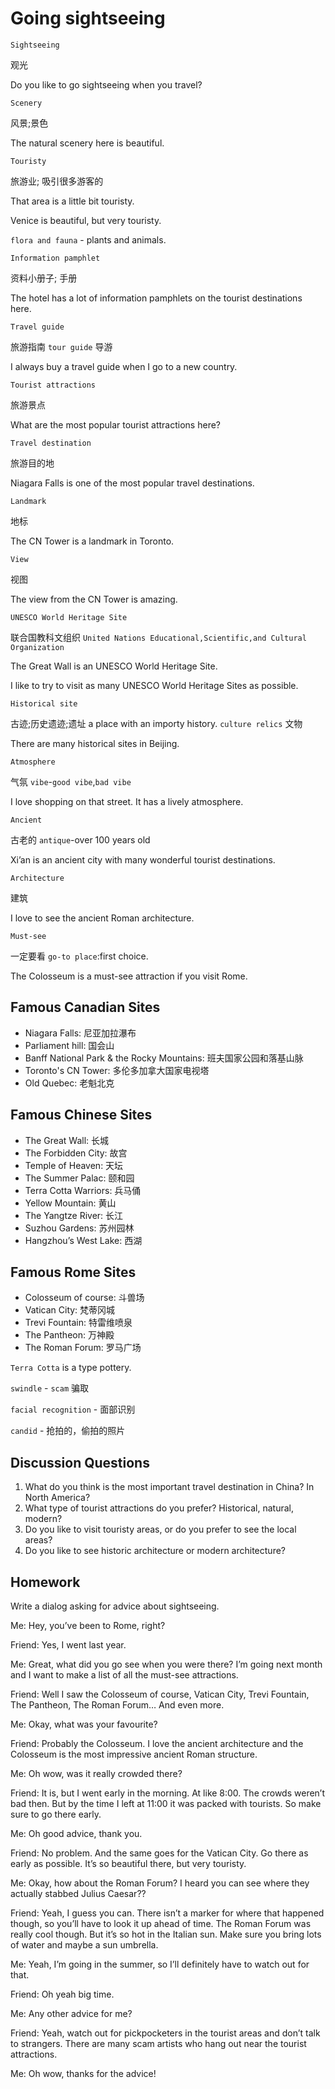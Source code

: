 # Going sightseeing
`Sightseeing`

观光

Do you like to go sightseeing when you travel?

`Scenery`

风景;景色

The natural scenery here is beautiful.

`Touristy`

旅游业; 吸引很多游客的

That area is a little bit touristy.

Venice is beautiful, but very touristy.

`flora and fauna` - plants and animals.

`Information pamphlet`

资料小册子; 手册

The hotel has a lot of information pamphlets on the tourist destinations here.

`Travel guide`

旅游指南 `tour guide` 导游

I always buy a travel guide when I go to a new country.

`Tourist attractions`

旅游景点

What are the most popular tourist attractions here?

`Travel destination`

旅游目的地

Niagara Falls is one of the most popular travel destinations.

`Landmark`

地标

The CN Tower is a landmark in Toronto.

`View`

视图

The view from the CN Tower is amazing.

`UNESCO World Heritage Site`

联合国教科文组织 `United Nations Educational,Scientific,and Cultural Organization`

The Great Wall is an UNESCO World Heritage Site.

I like to try to visit as many UNESCO World Heritage Sites as possible.

`Historical site`

古迹;历史遗迹;遗址 a place with an importy history. `culture relics` 文物

There are many historical sites in Beijing.

`Atmosphere`

气氛 `vibe`-`good vibe`,`bad vibe`

I love shopping on that street. It has a lively atmosphere.

`Ancient`

古老的 `antique`-over 100 years old

Xi’an is an ancient city with many wonderful tourist destinations.

`Architecture`

建筑

I love to see the ancient Roman architecture.

`Must-see`
 
一定要看  `go-to place`:first choice.

The Colosseum is a must-see attraction if you visit Rome. 

## Famous Canadian Sites
* Niagara Falls: 尼亚加拉瀑布
* Parliament hill: 国会山
* Banff National Park & the Rocky Mountains: 班夫国家公园和落基山脉
* Toronto's CN Tower: 多伦多加拿大国家电视塔
* Old Quebec: 老魁北克
## Famous Chinese Sites
* The Great Wall: 长城
* The Forbidden City: 故宫
* Temple of Heaven: 天坛
* The Summer Palac: 颐和园
* Terra Cotta Warriors: 兵马俑
* Yellow Mountain: 黄山
* The Yangtze River: 长江
* Suzhou Gardens: 苏州园林
* Hangzhou’s West Lake: 西湖
## Famous Rome Sites
* Colosseum of course: 斗兽场
* Vatican City: 梵蒂冈城
* Trevi Fountain: 特雷维喷泉
* The Pantheon: 万神殿
* The Roman Forum: 罗马广场

`Terra Cotta` is a type pottery.

`swindle` - `scam` 骗取

`facial recognition` - 面部识别

`candid` - 抢拍的，偷拍的照片

## Discussion Questions
1. What do you think is the most important travel destination in China? In
North America?
2. What type of tourist attractions do you prefer? Historical, natural,
modern?
3. Do you like to visit touristy areas, or do you prefer to see the local
areas?
4. Do you like to see historic architecture or modern architecture? 
## Homework
Write a dialog asking for advice about sightseeing.

Me: Hey, you’ve been to Rome, right?

Friend: Yes, I went last year.

Me: Great, what did you go see when you were there? I’m going next month
and I want to make a list of all the must-see attractions.

Friend: Well I saw the Colosseum of course, Vatican City, Trevi Fountain, The
Pantheon, The Roman Forum… And even more.

Me: Okay, what was your favourite?

Friend: Probably the Colosseum. I love the ancient architecture and the
Colosseum is the most impressive ancient Roman structure.

Me: Oh wow, was it really crowded there?

Friend: It is, but I went early in the morning. At like 8:00. The crowds weren’t
bad then. But by the time I left at 11:00 it was packed with tourists. So make
sure to go there early.

Me: Oh good advice, thank you.

Friend: No problem. And the same goes for the Vatican City. Go there as early
as possible. It’s so beautiful there, but very touristy.

Me: Okay, how about the Roman Forum? I heard you can see where they
actually stabbed Julius Caesar??

Friend: Yeah, I guess you can. There isn’t a marker for where that happened
though, so you’ll have to look it up ahead of time. The Roman Forum was really
cool though. But it’s so hot in the Italian sun. Make sure you bring lots of water
and maybe a sun umbrella.

Me: Yeah, I’m going in the summer, so I’ll definitely have to watch out for that.

Friend: Oh yeah big time.

Me: Any other advice for me?

Friend: Yeah, watch out for pickpocketers in the tourist areas and don’t talk to
strangers. There are many scam artists who hang out near the tourist
attractions.

Me: Oh wow, thanks for the advice! 